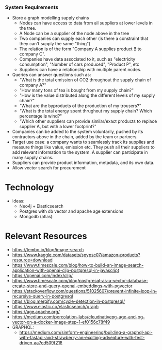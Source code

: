 ### System Requirements

* Store a graph modelling supply chains
    * Nodes can have access to data from all suppliers at lower levels in the tree.
    * A Node can be a supplier of the node above in the tree
    * Two companies can supply each other (is there a constraint that they can't supply the same "thing")
    * The relation is of the form "Company A supplies product B to company C".
    * Companies have data associated to it, such as "electricity consumption", "Number of cars produced", "Product P", etc
    * Suppliers can have a relationship with multiple parent nodes.
* Queries can answer questions such as:
    * "What is the total emission of CO2 throughout the supply chain of company A?"
    * "How many tons of tea is bought from my supply chain?"
    * "How is the value distributed along the different levels of my supply chain?"
    * "What are the byproducts of the production of my trousers?"
    * "What is the total energy spent thrughout my supply chain? Which percentage is wind?"
    * "Which other suppliers can provide similar/exact products to replace supplier A, but with a lower footprint?"
* Companies can be added to the system voluntarily, pushed by its contractors above in the chain, added by the team or partners.
* Target use case: a company wants to seamlessly track its supplies and measure things like value, emission etc. They push all their suppliers to add relevant information to the system. A supplier can participate in many supply chains.
* Suppliers can provide product information, metadata, and its own data.
* Allow vector search for procurement

# Technology

* Ideas:
    * Neo4j + Elasticsearch
    * Postgres with db vector and apache age extensions
    * Mongodb (atlas)

# Relevant Resources

* https://tembo.io/blog/image-search
* https://www.kaggle.com/datasets/spypsc07/amazon-products?resource=download
* https://www.timescale.com/blog/how-to-build-an-image-search-application-with-openai-clip-postgresql-in-javascript
* https://openai.com/index/clip/
* https://www.timescale.com/blog/postgresql-as-a-vector-database-create-store-and-query-openai-embeddings-with-pgvector
* https://stackoverflow.com/questions/51025607/prevent-infinite-loop-in-recursive-query-in-postgresql
* https://blog.mergify.com/cycle-detection-in-postgresql/
* https://www.elastic.co/elasticsearch/graph
* https://age.apache.org/
* https://medium.com/percolation-labs/cloudnativepg-age-and-pg-vector-on-a-docker-image-step-1-ef0156c78f49
* GRAPHQL:
    * https://medium.com/simform-engineering/building-a-graphql-api-with-fastapi-and-strawberry-an-exciting-adventure-with-test-driven-aa7ed509f218
